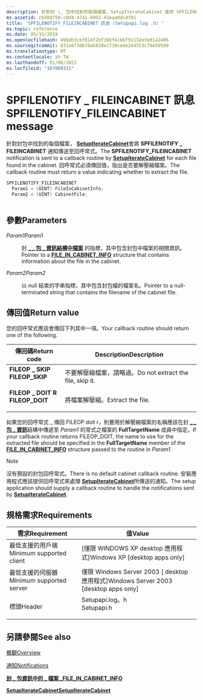 ```yaml
---
description: 針對封 \_ 包中找到的每個檔案，SetupIterateCabinet 會將 SPFILENOTIFY FILEINCABINET 通知傳送至回呼常式。 回呼常式必須傳回值，指出是否要解壓縮檔案。
ms.assetid: c6d89759-c0d4-4741-b992-43eaa0dc4f01
title: 'SPFILENOTIFY_FILEINCABINET 訊息 (Setupapi.log .h) '
ms.topic: reference
ms.date: 05/31/2018
ms.openlocfilehash: 496db3cef814f2bf366f4cb6f91132efe01a2406
ms.sourcegitcommit: 831e8f3db78ab820e1710cede244553c70e50500
ms.translationtype: MT
ms.contentlocale: zh-TW
ms.lasthandoff: 01/08/2021
ms.locfileid: "107000331"
---
```

# <a name="spfilenotify_fileincabinet-message"></a><span data-ttu-id="ea7c8-104">SPFILENOTIFY \_ FILEINCABINET 訊息</span><span class="sxs-lookup"><span data-stu-id="ea7c8-104">SPFILENOTIFY\_FILEINCABINET message</span></span>

<span data-ttu-id="ea7c8-105">針對封包中找到的每個檔案， [**SetupIterateCabinet**](/windows/desktop/api/Setupapi/nf-setupapi-setupiteratecabineta)會將 **SPFILENOTIFY \_ FILEINCABINET** 通知傳送至回呼常式。</span><span class="sxs-lookup"><span data-stu-id="ea7c8-105">The **SPFILENOTIFY\_FILEINCABINET** notification is sent to a callback routine by [**SetupIterateCabinet**](/windows/desktop/api/Setupapi/nf-setupapi-setupiteratecabineta) for each file found in the cabinet.</span></span> <span data-ttu-id="ea7c8-106">回呼常式必須傳回值，指出是否要解壓縮檔案。</span><span class="sxs-lookup"><span data-stu-id="ea7c8-106">The callback routine must return a value indicating whether to extract the file.</span></span>


```C++
SPFILENOTIFY_FILEINCABINET
  Param1 = (UINT) FileInCabinetInfo;
  Param2 = (UINT) CabinetFile;
            
```



## <a name="parameters"></a><span data-ttu-id="ea7c8-107">參數</span><span class="sxs-lookup"><span data-stu-id="ea7c8-107">Parameters</span></span>

<dl> <dt>

<span data-ttu-id="ea7c8-108">*Param1*</span><span class="sxs-lookup"><span data-stu-id="ea7c8-108">*Param1*</span></span> 
</dt> <dd>

<span data-ttu-id="ea7c8-109">封 [**\_ \_ 包 \_ 資訊結構中檔案**](/windows/desktop/api/Setupapi/ns-setupapi-file_in_cabinet_info_a) 的指標，其中包含封包中檔案的相關資訊。</span><span class="sxs-lookup"><span data-stu-id="ea7c8-109">Pointer to a [**FILE\_IN\_CABINET\_INFO**](/windows/desktop/api/Setupapi/ns-setupapi-file_in_cabinet_info_a) structure that contains information about the file in the cabinet.</span></span>

</dd> <dt>

<span data-ttu-id="ea7c8-110">*Param2*</span><span class="sxs-lookup"><span data-stu-id="ea7c8-110">*Param2*</span></span> 
</dt> <dd>

<span data-ttu-id="ea7c8-111">以 null 結束的字串指標，其中包含封包檔的檔案名。</span><span class="sxs-lookup"><span data-stu-id="ea7c8-111">Pointer to a null-terminated string that contains the filename of the cabinet file.</span></span>

</dd> </dl>

## <a name="return-value"></a><span data-ttu-id="ea7c8-112">傳回值</span><span class="sxs-lookup"><span data-stu-id="ea7c8-112">Return value</span></span>

<span data-ttu-id="ea7c8-113">您的回呼常式應該會傳回下列其中一項。</span><span class="sxs-lookup"><span data-stu-id="ea7c8-113">Your callback routine should return one of the following.</span></span>



| <span data-ttu-id="ea7c8-114">傳回碼</span><span class="sxs-lookup"><span data-stu-id="ea7c8-114">Return code</span></span>                                                                                 | <span data-ttu-id="ea7c8-115">Description</span><span class="sxs-lookup"><span data-stu-id="ea7c8-115">Description</span></span>                                  |
|---------------------------------------------------------------------------------------------|----------------------------------------------|
| <dl> <span data-ttu-id="ea7c8-116"><dt>**FILEOP \_ SKIP**</dt></span><span class="sxs-lookup"><span data-stu-id="ea7c8-116"><dt>**FILEOP\_SKIP**</dt></span></span> </dl> | <span data-ttu-id="ea7c8-117">不要解壓縮檔案，請略過。</span><span class="sxs-lookup"><span data-stu-id="ea7c8-117">Do not extract the file, skip it.</span></span><br/> |
| <dl> <span data-ttu-id="ea7c8-118"><dt>**FILEOP \_ DOIT R**</dt></span><span class="sxs-lookup"><span data-stu-id="ea7c8-118"><dt>**FILEOP\_DOIT**</dt></span></span> </dl> | <span data-ttu-id="ea7c8-119">將檔案解壓縮。</span><span class="sxs-lookup"><span data-stu-id="ea7c8-119">Extract the file.</span></span><br/>                 |



 

<span data-ttu-id="ea7c8-120">如果您的回呼常式 \_ 傳回 FILEOP doit r，則要用於解壓縮檔案的名稱應該在封 [**\_ \_ 包 \_ 資訊**](/windows/desktop/api/Setupapi/ns-setupapi-file_in_cabinet_info_a)結構中傳遞至 *Param1* 的常式之檔案的 **FullTargetName** 成員中指定。</span><span class="sxs-lookup"><span data-stu-id="ea7c8-120">If your callback routine returns FILEOP\_DOIT, the name to use for the extracted file should be specified in the **FullTargetName** member of the [**FILE\_IN\_CABINET\_INFO**](/windows/desktop/api/Setupapi/ns-setupapi-file_in_cabinet_info_a) structure passed to the routine in *Param1*.</span></span>

> [!Note]  
> <span data-ttu-id="ea7c8-121">沒有預設的封包回呼常式。</span><span class="sxs-lookup"><span data-stu-id="ea7c8-121">There is no default cabinet callback routine.</span></span> <span data-ttu-id="ea7c8-122">安裝應用程式應該提供回呼常式來處理 [**SetupIterateCabinet**](/windows/desktop/api/Setupapi/nf-setupapi-setupiteratecabineta)所傳送的通知。</span><span class="sxs-lookup"><span data-stu-id="ea7c8-122">The setup application should supply a callback routine to handle the notifications sent by [**SetupIterateCabinet**](/windows/desktop/api/Setupapi/nf-setupapi-setupiteratecabineta).</span></span>

 

## <a name="requirements"></a><span data-ttu-id="ea7c8-123">規格需求</span><span class="sxs-lookup"><span data-stu-id="ea7c8-123">Requirements</span></span>



| <span data-ttu-id="ea7c8-124">需求</span><span class="sxs-lookup"><span data-stu-id="ea7c8-124">Requirement</span></span> | <span data-ttu-id="ea7c8-125">值</span><span class="sxs-lookup"><span data-stu-id="ea7c8-125">Value</span></span> |
|-------------------------------------|---------------------------------------------------------------------------------------|
| <span data-ttu-id="ea7c8-126">最低支援的用戶端</span><span class="sxs-lookup"><span data-stu-id="ea7c8-126">Minimum supported client</span></span><br/> | <span data-ttu-id="ea7c8-127">\[僅限 WINDOWS XP desktop 應用程式\]</span><span class="sxs-lookup"><span data-stu-id="ea7c8-127">Windows XP \[desktop apps only\]</span></span><br/>                                           |
| <span data-ttu-id="ea7c8-128">最低支援的伺服器</span><span class="sxs-lookup"><span data-stu-id="ea7c8-128">Minimum supported server</span></span><br/> | <span data-ttu-id="ea7c8-129">僅限 Windows Server 2003 \[ desktop 應用程式\]</span><span class="sxs-lookup"><span data-stu-id="ea7c8-129">Windows Server 2003 \[desktop apps only\]</span></span><br/>                                  |
| <span data-ttu-id="ea7c8-130">標頭</span><span class="sxs-lookup"><span data-stu-id="ea7c8-130">Header</span></span><br/>                   | <dl> <span data-ttu-id="ea7c8-131"><dt>Setupapi.log。h</dt></span><span class="sxs-lookup"><span data-stu-id="ea7c8-131"><dt>Setupapi.h</dt></span></span> </dl> |



## <a name="see-also"></a><span data-ttu-id="ea7c8-132">另請參閱</span><span class="sxs-lookup"><span data-stu-id="ea7c8-132">See also</span></span>

<dl> <dt>

[<span data-ttu-id="ea7c8-133">概觀</span><span class="sxs-lookup"><span data-stu-id="ea7c8-133">Overview</span></span>](overview.md)
</dt> <dt>

[<span data-ttu-id="ea7c8-134">通知</span><span class="sxs-lookup"><span data-stu-id="ea7c8-134">Notifications</span></span>](notifications.md)
</dt> <dt>

[<span data-ttu-id="ea7c8-135">**封 \_ 包資訊中的 \_ 檔案 \_**</span><span class="sxs-lookup"><span data-stu-id="ea7c8-135">**FILE\_IN\_CABINET\_INFO**</span></span>](/windows/desktop/api/Setupapi/ns-setupapi-file_in_cabinet_info_a)
</dt> <dt>

[<span data-ttu-id="ea7c8-136">**SetupIterateCabinet**</span><span class="sxs-lookup"><span data-stu-id="ea7c8-136">**SetupIterateCabinet**</span></span>](/windows/desktop/api/Setupapi/nf-setupapi-setupiteratecabineta)
</dt> </dl>

 

 




